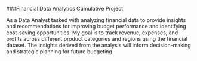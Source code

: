###Financial Data Analytics Cumulative Project

As a Data Analyst tasked with analyzing financial data to provide insights and recommendations for improving budget performance and identifying cost-saving opportunities. 
My goal is to track revenue, expenses, and profits across different product categories and regions using the financial dataset. The insights derived from the analysis will inform decision-making and strategic planning for future budgeting.
